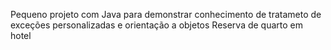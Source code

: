 Pequeno projeto com Java para demonstrar conhecimento de tratameto de exceções personalizadas e orientação a objetos
Reserva de quarto em hotel

